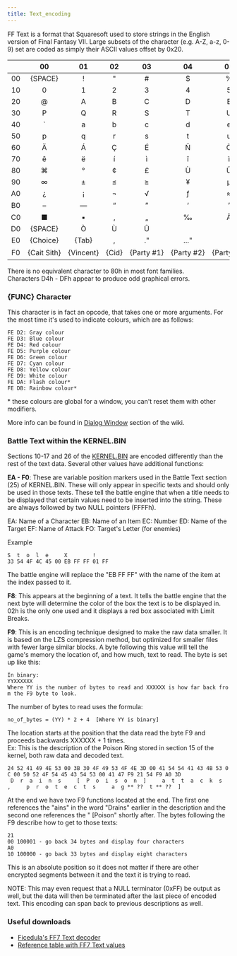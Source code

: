 ```yaml
---
title: Text_encoding
---
```


FF Text is a format that Squaresoft used to store strings in the English version of Final Fantasy VII. Large subsets of the character (e.g. A-Z, a-z, 0-9) set are coded as simply their ASCII values offset by 0x20.

|  | 00 | 01 | 02 | 03 | 04 | 05 | 06 | 07 | 08 | 09 | 0A | 0B | 0C | 0D | 0E | 0F |
|:--:|:--:|:--:|:--:|:--:|:--:|:--:|:--:|:--:|:--:|:--:|:--:|:--:|:--:|:--:|:--:|:--:|
| 00 | {SPACE} | ! | " | \# | \$ | % | & | ' | ( | ) | \* | \+ | , | \- | . | / |
| 10 | 0 | 1 | 2 | 3 | 4 | 5 | 6 | 7 | 8 | 9 | : | ; | \< | = | \> | ? |
| 20 | @ | A | B | C | D | E | F | G | H | I | J | K | L | M | N | O |
| 30 | P | Q | R | S | T | U | V | W | X | Y | Z | \[| \\ | \] | ^ | \_ |
| 40 | \` | a | b | c | d | e | f | g | h | i | j | k | l | m | n | o |
| 50 | p | q | r | s | t | u | v | w | x | y | z | { | \| | } | ~ |  |
| 60 | Ä | Á | Ç | É | Ñ | Ö | Ü | á | à | â | ä | ã | å | ç | é | è |
| 70 | ê | ë | í | ì | î | ï | ñ | ó | ò | ô | ö | õ | ú | ù | û | ü |
| 80 | ⌘ | ° | ¢ | £ | Ù | Û | ¶ | ß | ® | © | ™ | ´ | ¨ | ≠ | Æ | Ø |
| 90 | ∞ | ± | ≤ | ≥ | ¥ | µ | ∂ | Σ | Π | π | ⌡ | <u>ª</u> | <u>º</u> | Ω | æ | ø |
| A0 | ¿ | ¡ | ¬ | √ | ƒ | ≈ | ∆ | « | » | … | {NOTHING} | À | Ã | Õ | Œ | œ |
| B0 | – | — | “ | ” | ‘ | ’ | ÷ | ◊ | ÿ | Ÿ | ⁄ | ¤ | ‹ | › | ﬁ | ﬂ |
| C0 | ■ | ▪ | ‚ | „ | ‰ | Â | Ê | Ë | Á | È | í | î | ï | ì | Ó | Ô |
| D0 | {SPACE} | Ò | Ù | Û |  |  |  |  |  |  |  |  |  |  |  |  |
| E0 | {Choice} | {Tab} | , | ." | ..." |  |  | {EOL} | {New Scr} | {New Scr?} | {Cloud} | {Barret} | {Tifa} | {Aerith} | {Red XIII} | {Yuffie} |
| F0 | {Cait Sith} | {Vincent} | {Cid} | {Party #1} | {Party #2} | {Party #3} | 〇 | △ | ☐ | ✕ |  |  |  |  | {FUNC} | {END} |

There is no equivalent character to 80h in most font families.  
Characters D4h - DFh appear to produce odd graphical errors.

### {FUNC} Character

This character is in fact an opcode, that takes one or more arguments. For the most time it's used to indicate colours, which are as follows:

`FE D2: Gray colour`  
`FE D3: Blue colour`  
`FE D4: Red colour`  
`FE D5: Purple colour`  
`FE D6: Green colour`  
`FE D7: Cyan colour`  
`FE D8: Yellow colour`  
`FE D9: White colour`  
`FE DA: Flash colour*`  
`FE DB: Rainbow colour*`

\* these colours are global for a window, you can't reset them with other modifiers.

More info can be found in [Dialog Window](Field/DialogWindow#Special_Letters) section of the wiki.

### Battle Text within the KERNEL.BIN

Sections 10-17 and 26 of the [KERNEL.BIN](Kernel/Kernel.bin) are encoded differently than the rest of the text data. Several other values have additional functions:

**EA - F0**: These are variable position markers used in the Battle Text section (25) of KERNEL.BIN. These will only appear in specific texts and should only be used in those texts. These tell the battle engine that when a title needs to be displayed that certain values need to be inserted into the string. These are always followed by two NULL pointers (FFFFh).

EA: Name of a Character EB: Name of an Item EC: Number ED: Name of the Target EF: Name of Attack FO: Target's Letter (for enemies)

Example

`S  t  o  l  e     X        !`  
`33 54 4F 4C 45 00 EB FF FF 01 FF`

The battle engine will replace the "EB FF FF" with the name of the item at the index passed to it.

**F8**: This appears at the beginning of a text. It tells the battle engine that the next byte will determine the color of the box the text is to be displayed in. 02h is the only one used and it displays a red box associated with Limit Breaks.

**F9**: This is an encoding technique designed to make the raw data smaller. It is based on the LZS compression method, but optimized for smaller files with fewer large similar blocks. A byte following this value will tell the game's memory the location of, and how much, text to read. The byte is set up like this:

`In binary:`  
`YYXXXXXX`  
`Where YY is the number of bytes to read and XXXXXX is how far back from the F9 byte to look.`

The number of bytes to read uses the formula:

`no_of_bytes = (YY) * 2 + 4  [Where YY is binary]`

The location starts at the position that the data read the byte F9 and proceeds backwards XXXXXX + 1 times.  
Ex: This is the description of the Poison Ring stored in section 15 of the kernel, both raw data and decoded text.

`24 52 41 49 4E 53 00 3B 30 4F 49 53 4F 4E 3D 00 41 54 54 41 43 4B 53 0C 00 50 52 4F 54 45 43 54 53 00 41 47 F9 21 54 F9 A0 3D`  
` D  r  a  i  n  s     [  P  o  i  s  o  n  ]     a  t  t  a  c  k  s  ,     p  r  o  t  e  c  t  s     a  g ** ??  t ** ??  ]`

At the end we have two F9 functions located at the end. The first one references the "ains" in the word "Drains" earlier in the description and the second one references the " \[Poison" shortly after. The bytes following the F9 describe how to get to those texts:

`21`  
`00 100001 - go back 34 bytes and display four characters`  
`A0`  
`10 100000 - go back 33 bytes and display eight characters`

This is an absolute position so it does not matter if there are other encrypted segments between it and the text it is trying to read.

NOTE: This may even request that a NULL terminator (0xFF) be output as well, but the data will then be terminated after the last piece of encoded text. This encoding can span back to previous descriptions as well.

### Useful downloads

- [Ficedula's FF7 Text decoder](http://aaronserv.dyndns.org/hosting/qhimmwiki/ficedula_ff7textdecoder_1.00.zip)
- [Reference table with FF7 Text values](http://www.subfan.pl/ff7pl/fieldtool.tbl)
